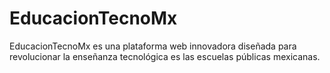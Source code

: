 # EducacionTecnoMx
EducacionTecnoMx es una plataforma web innovadora diseñada para revolucionar la enseñanza tecnológica es las escuelas públicas mexicanas.
